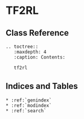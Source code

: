 # TF2RL



## Class Reference
```eval_rst
.. toctree::
   :maxdepth: 4
   :caption: Contents:

   tf2rl
```


## Indices and Tables
```eval_rst
* :ref:`genindex`
* :ref:`modindex`
* :ref:`search`
```

